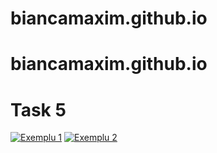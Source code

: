 # biancamaxim.github.io

# biancamaxim.github.io
# Task 5

[![Exemplu 1](https://img.shields.io/badge/Mozilla%20Exemplu%201-green)](exemplu1.html)
[![Exemplu 2](https://img.shields.io/badge/Mozilla%20Exemplu%202-green)](exemplu2.html)
